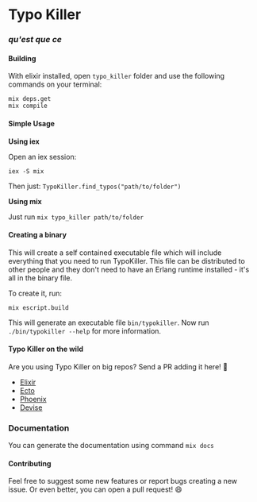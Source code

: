 # Typo Killer
### _qu'est que ce_

#### Building

With elixir installed, open `typo_killer` folder and use the following commands
on your terminal:

```
mix deps.get
mix compile
```

#### Simple Usage

**Using iex**

Open an iex session:

```
iex -S mix
```

Then just: `TypoKiller.find_typos("path/to/folder")`

**Using mix**

Just run `mix typo_killer path/to/folder`

#### Creating a binary

This will create a self contained executable file which will include everything
that you need to run TypoKiller. This file can be distributed to other people
and they don't need to have an Erlang runtime installed - it's all in the
binary file.

To create it, run:

```
mix escript.build
```

This will generate an executable file `bin/typokiller`. Now run
`./bin/typokiller --help` for more information.


#### Typo Killer on the wild

Are you using Typo Killer on big repos? Send a PR adding it here! :slightly_smiling_face:
- [Elixir](https://github.com/elixir-lang/elixir/pull/9611)
- [Ecto](https://github.com/elixir-ecto/ecto/pull/3174)
- [Phoenix](https://github.com/phoenixframework/phoenix/pull/3623)
- [Devise](https://github.com/plataformatec/devise/pull/5167)

### Documentation

You can generate the documentation using command `mix docs`

#### Contributing
Feel free to suggest some new features or report bugs creating a new issue. Or even better, you can open a pull request! 😄
